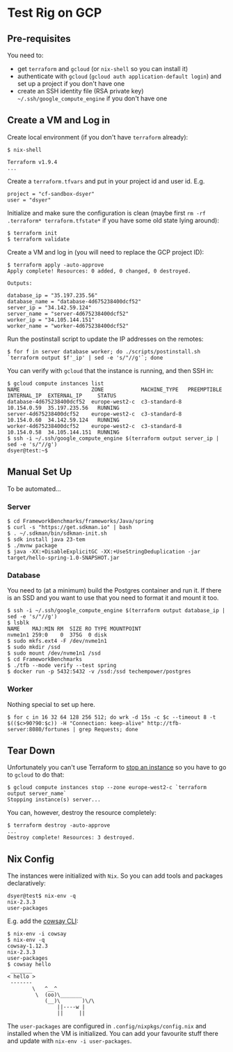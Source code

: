 # Test Rig on GCP

## Pre-requisites

You need to:

- get `terraform` and `gcloud` (or `nix-shell` so you can install it)
- authenticate with `gcloud` (`gcloud auth application-default login`) and set up a project if you don't have one
- create an SSH identity file (RSA private key) `~/.ssh/google_compute_engine` if you don't have one

## Create a VM and Log in

Create local environment (if you don't have `terraform` already):

```
$ nix-shell

Terraform v1.9.4
...
```

Create a `terraform.tfvars` and put in your project id and user id. E.g.

```
project = "cf-sandbox-dsyer"
user = "dsyer"
```

Initialize and make sure the configuration is clean (maybe first `rm -rf .terraform* terraform.tfstate*` if you have some old state lying around):

```
$ terraform init
$ terraform validate
```

Create a VM and log in (you will need to replace the GCP project ID):

```
$ terraform apply -auto-approve
Apply complete! Resources: 0 added, 0 changed, 0 destroyed.

Outputs:

database_ip = "35.197.235.56"
database_name = "database-4d675238400dcf52"
server_ip = "34.142.59.124"
server_name = "server-4d675238400dcf52"
worker_ip = "34.105.144.151"
worker_name = "worker-4d675238400dcf52"
```

Run the postinstall script to update the IP addresses on the remotes:

```
$ for f in server database worker; do ./scripts/postinstall.sh `terraform output $f'_ip' | sed -e 's/"//g'`; done
```

You can verify with `gcloud` that the instance is running, and then SSH in:

```
$ gcloud compute instances list
NAME                       ZONE            MACHINE_TYPE   PREEMPTIBLE  INTERNAL_IP  EXTERNAL_IP     STATUS
database-4d675238400dcf52  europe-west2-c  c3-standard-8               10.154.0.59  35.197.235.56   RUNNING
server-4d675238400dcf52    europe-west2-c  c3-standard-8               10.154.0.60  34.142.59.124   RUNNING
worker-4d675238400dcf52    europe-west2-c  c3-standard-8               10.154.0.58  34.105.144.151  RUNNING
$ ssh -i ~/.ssh/google_compute_engine $(terraform output server_ip | sed -e 's/"//g')
dsyer@test:~$
```

## Manual Set Up

To be automated...

### Server

```
$ cd FrameworkBenchmarks/frameworks/Java/spring
$ curl -s "https://get.sdkman.io" | bash
$ . ~/.sdkman/bin/sdkman-init.sh
$ sdk install java 23-tem
$ ./mvnw package
$ java -XX:+DisableExplicitGC -XX:+UseStringDeduplication -jar target/hello-spring-1.0-SNAPSHOT.jar
```

### Database

You need to (at a minimum) build the Postgres container and run it. If there is an SSD and you want to use
that you need to format it and mount it too.

```
$ ssh -i ~/.ssh/google_compute_engine $(terraform output database_ip | sed -e 's/"//g')
$ lsblk
NAME    MAJ:MIN RM  SIZE RO TYPE MOUNTPOINT
nvme1n1 259:0    0  375G  0 disk
$ sudo mkfs.ext4 -F /dev/nvme1n1
$ sudo mkdir /ssd
$ sudo mount /dev/nvme1n1 /ssd
$ cd FrameworkBenchmarks
$ ./tfb --mode verify --test spring
$ docker run -p 5432:5432 -v /ssd:/ssd techempower/postgres
```

### Worker

Nothing special to set up here.

```
$ for c in 16 32 64 128 256 512; do wrk -d 15s -c $c --timeout 8 -t $(($c>90?90:$c)) -H "Connection: keep-alive" http://tfb-server:8080/fortunes | grep Requests; done
```

## Tear Down

Unfortunately you can't use Terraform to [stop an instance](https://github.com/terraform-providers/terraform-provider-aws/issues/22) so you have to go to `gcloud` to do that:

```
$ gcloud compute instances stop --zone europe-west2-c `terraform output server_name`
Stopping instance(s) server...
```

You can, however, destroy the resource completely:

```
$ terraform destroy -auto-approve
...
Destroy complete! Resources: 3 destroyed.
```

## Nix Config

The instances were initialized with `Nix`. So you can add tools and packages declaratively:

```
dsyer@test$ nix-env -q
nix-2.3.3
user-packages
```

E.g. add the [cowsay CLI](https://en.wikipedia.org/wiki/Cowsay):

```
$ nix-env -i cowsay
$ nix-env -q
cowsay-1.12.3
nix-2.3.3
user-packages
$ cowsay hello
 _______
< hello >
 -------
        \   ^__^
         \  (oo)\_______
            (__)\       )\/\
                ||----w |
                ||     ||
```

The `user-packages` are configured in `.config/nixpkgs/config.nix` and installed when the VM is initialized. You can add your favourite stuff there and update with `nix-env -i user-packages`.
